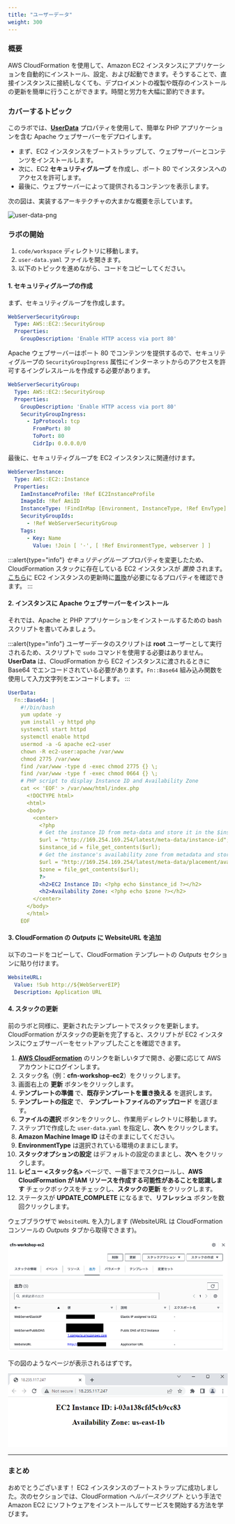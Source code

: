 ```yaml
---
title: "ユーザーデータ"
weight: 300
---
```


### 概要

AWS CloudFormation を使用して、Amazon EC2 インスタンスにアプリケーションを自動的にインストール、設定、および起動できます。そうすることで、直接インスタンスに接続しなくても、デプロイメントの複製や既存のインストールの更新を簡単に行うことができます。時間と労力を大幅に節約できます。

### カバーするトピック
このラボでは、**[UserData](https://docs.aws.amazon.com/ja_jp/AWSEC2/latest/UserGuide/user-data.html)** プロパティを使用して、簡単な PHP アプリケーションを含む Apache ウェブサーバーをデプロイします。

+ まず、EC2 インスタンスをブートストラップして、ウェブサーバーとコンテンツをインストールします。
+ 次に、EC2 **セキュリティグループ** を作成し、ポート 80 でインスタンスへのアクセスを許可します。
+ 最後に、ウェブサーバーによって提供されるコンテンツを表示します。

次の図は、実装するアーキテクチャの大まかな概要を示しています。

![user-data-png](/static/basics/operations/user-data/userdata.png)

### ラボの開始

1. `code/workspace` ディレクトリに移動します。
1. `user-data.yaml` ファイルを開きます。
1. 以下のトピックを進めながら、コードをコピーしてください。


#### 1. セキュリティグループの作成

まず、セキュリティグループを作成します。

```yaml
WebServerSecurityGroup:
  Type: AWS::EC2::SecurityGroup
  Properties:
    GroupDescription: 'Enable HTTP access via port 80'
```

Apache ウェブサーバーはポート 80 でコンテンツを提供するので、セキュリティグループの `SecurityGroupIngress` 属性にインターネットからのアクセスを許可するイングレスルールを作成する必要があります。

```yaml
WebServerSecurityGroup:
  Type: AWS::EC2::SecurityGroup
  Properties:
    GroupDescription: 'Enable HTTP access via port 80'
    SecurityGroupIngress:
      - IpProtocol: tcp
        FromPort: 80
        ToPort: 80
        CidrIp: 0.0.0.0/0
```

最後に、セキュリティグループを EC2 インスタンスに関連付けます。

```yaml
WebServerInstance:
  Type: AWS::EC2::Instance
  Properties:
    IamInstanceProfile: !Ref EC2InstanceProfile
    ImageId: !Ref AmiID
    InstanceType: !FindInMap [Environment, InstanceType, !Ref EnvType]
    SecurityGroupIds:
      - !Ref WebServerSecurityGroup
    Tags:
      - Key: Name
        Value: !Join [ '-', [ !Ref EnvironmentType, webserver ] ]
```

:::alert{type="info"}
_セキュリティグループ_ プロパティを変更したため、CloudFormation スタックに存在している EC2 インスタンスが _置換_ されます。[こちら](https://docs.aws.amazon.com/ja_jp/AWSCloudFormation/latest/UserGuide/aws-properties-ec2-instance.html?shortFooter=true#aws-properties-ec2-instance-properties)に EC2 インスタンスの更新時に[置換](https://docs.aws.amazon.com/ja_jp/AWSCloudFormation/latest/UserGuide/using-cfn-updating-stacks-update-behaviors.html#update-replacement)が必要になるプロパティを確認できます。
:::


#### 2. インスタンスに Apache ウェブサーバーをインストール

それでは、Apache と PHP アプリケーションをインストールするための bash スクリプトを書いてみましょう。

:::alert{type="info"}
ユーザーデータのスクリプトは **root** ユーザーとして実行されるため、スクリプトで `sudo` コマンドを使用する必要はありません。\
**UserData** は、CloudFormation から EC2 インスタンスに渡されるときに Base64 でエンコードされている必要があります。`Fn::Base64` 組み込み関数を使用して入力文字列をエンコードします。
:::

```yaml
UserData:
  Fn::Base64: |
    #!/bin/bash
    yum update -y
    yum install -y httpd php
    systemctl start httpd
    systemctl enable httpd
    usermod -a -G apache ec2-user
    chown -R ec2-user:apache /var/www
    chmod 2775 /var/www
    find /var/www -type d -exec chmod 2775 {} \;
    find /var/www -type f -exec chmod 0664 {} \;
    # PHP script to display Instance ID and Availability Zone
    cat << 'EOF' > /var/www/html/index.php
      <!DOCTYPE html>
      <html>
      <body>
        <center>
          <?php
          # Get the instance ID from meta-data and store it in the $instance_id variable
          $url = "http://169.254.169.254/latest/meta-data/instance-id";
          $instance_id = file_get_contents($url);
          # Get the instance's availability zone from metadata and store it in the $zone variable
          $url = "http://169.254.169.254/latest/meta-data/placement/availability-zone";
          $zone = file_get_contents($url);
          ?>
          <h2>EC2 Instance ID: <?php echo $instance_id ?></h2>
          <h2>Availability Zone: <?php echo $zone ?></h2>
        </center>
      </body>
      </html>
    EOF
```

#### 3. CloudFormation の _Outputs_ に **WebsiteURL** を追加

以下のコードをコピーして、CloudFormation テンプレートの _Outputs_ セクションに貼り付けます。

```yaml
WebsiteURL:
  Value: !Sub http://${WebServerEIP}
  Description: Application URL
```

#### 4. スタックの更新

前のラボと同様に、更新されたテンプレートでスタックを更新します。CloudFormation がスタックの更新を完了すると、スクリプトが EC2 インスタンスにウェブサーバーをセットアップしたことを確認できます。

1. **[AWS CloudFormation](https://console.aws.amazon.com/cloudformation)** のリンクを新しいタブで開き、必要に応じて AWS アカウントにログインします。
1. スタック名（例：**cfn-workshop-ec2**）をクリックします。
1. 画面右上の **更新** ボタンをクリックします。
1. **テンプレートの準備** で、**既存テンプレートを置き換える** を選択します。
1. **テンプレートの指定** で、 **テンプレートファイルのアップロード** を選びます。
1. **ファイルの選択** ボタンをクリックし、作業用ディレクトリに移動します。
1. ステップ1で作成した `user-data.yaml` を指定し、**次へ** をクリックします。
1. **Amazon Machine Image ID** はそのままにしてください。
1. **EnvironmentType** は選択されている環境のままにします。
1. **スタックオプションの設定** はデフォルトの設定のままとし、**次へ** をクリックします。
1. **レビュー <スタック名>** ページで、一番下までスクロールし、**AWS CloudFormation が IAM リソースを作成する可能性があることを認識します** チェックボックスをチェックし、**スタックの更新** をクリックします。
1. ステータスが **UPDATE_COMPLETE** になるまで、**リフレッシュ** ボタンを数回クリックします。

ウェブブラウザで `WebsiteURL` を入力します (WebsiteURL は CloudFormation コンソールの _Outputs_ タブから取得できます)。

![outputs](/static/basics/operations/user-data/outputs-1.ja.png)

下の図のようなページが表示されるはずです。

![php-page](/static/basics/operations/user-data/php.png)

---
### まとめ

おめでとうございます！ EC2 インスタンスのブートストラップに成功しました。次のセクションでは、CloudFormation _ヘルパースクリプト_ という手法で Amazon EC2 にソフトウェアをインストールしてサービスを開始する方法を学びます。
